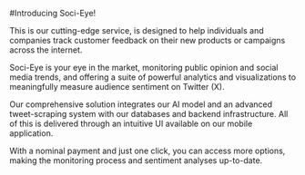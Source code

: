 #Introducing Soci-Eye!

This is our cutting-edge service, is designed to help individuals and companies track customer feedback on their new products or campaigns across the internet.

Soci-Eye is your eye in the market, monitoring public opinion and social media trends, and offering a suite of powerful analytics and visualizations to meaningfully measure audience sentiment on Twitter (X).

Our comprehensive solution integrates our AI model and an advanced tweet-scraping system with our databases and backend infrastructure. All of this is delivered through an intuitive UI available on our mobile application.

With a nominal payment and just one click, you can access more options, making the monitoring process and sentiment analyses up-to-date.
